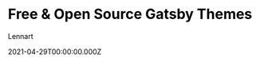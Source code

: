 ---
title: Free & Open Source Gatsby Themes
github: https://github.com/LekoArts/gatsby-themes
demo: https://themes.lekoarts.de/
license: MIT
author: Lennart
author_link: ''
author_twitter: lekoarts_de
date: 2021-04-29T00:00:00.000Z
ssg:
  - Gatsby
cms: null
css: null
category:
  - Portfolio
description: null
draft: false
publish_date: '2019-07-04T19:09:25Z'
update_date: '2022-08-04T10:13:08Z'
github_star: 1722
github_fork: 548
---